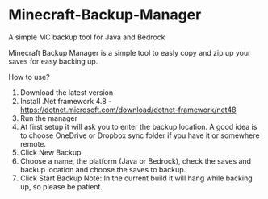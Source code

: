 # Minecraft-Backup-Manager
A simple MC backup tool for Java and Bedrock

Minecraft Backup Manager is a simple tool to easly copy and zip up your saves for easy backing up.

How to use?
1. Download the latest version
2. Install .Net framework 4.8 - https://dotnet.microsoft.com/download/dotnet-framework/net48
3. Run the manager
4. At first setup it will ask you to enter the backup location.
A good idea is to choose OneDrive or Dropbox sync folder if you have it or somewhere remote.
5. Click New Backup
6. Choose a name, the platform (Java or Bedrock), check the saves and backup location and choose the saves to backup.
7. Click Start Backup
Note: In the current build it will hang while backing up, so please be patient.
